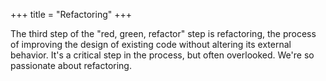 +++
title = "Refactoring"
+++

The third step of the "red, green, refactor" step is refactoring, the process of improving the design of existing code without altering its external behavior. It's a critical step in the process, but often overlooked. We're so passionate about refactoring.